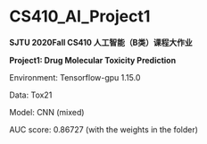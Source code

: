 # CS410_AI_Project1
**SJTU 2020Fall CS410 人工智能（B类）课程大作业**

**Project1: Drug Molecular Toxicity Prediction**

Environment: Tensorflow-gpu 1.15.0

Data: Tox21

Model: CNN (mixed)

AUC score: 0.86727 (with the weights in the folder)
